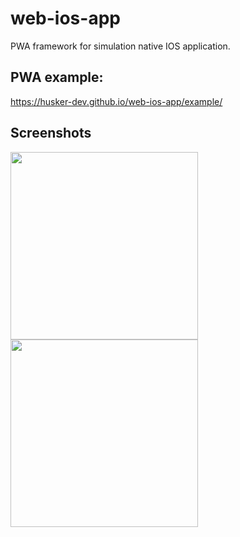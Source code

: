 # web-ios-app

 PWA framework for simulation native IOS application.

 ## PWA example:
 https://husker-dev.github.io/web-ios-app/example/

 ## Screenshots

<img width=300 src="https://github.com/husker-dev/web-ios-app/assets/31825139/cef8266b-a6a0-4c79-a8c4-cee2ad0ca836"/>
<img width=300 src="https://github.com/husker-dev/web-ios-app/assets/31825139/e25f5190-0297-4890-8ae2-c476993b7ace"/>
